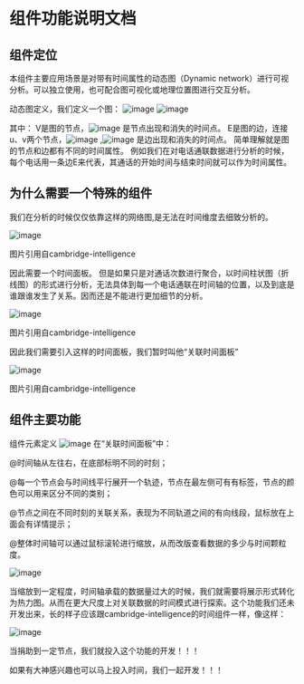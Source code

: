 # 组件功能说明文档
## 组件定位

  本组件主要应用场景是对带有时间属性的动态图（Dynamic network）进行可视分析。可以独立使用，也可配合图可视化或地理位置图进行交互分析。

  动态图定义，我们定义一个图：
  ![image](https://user-images.githubusercontent.com/76591446/159164551-8e8deda7-a109-4135-8848-86e67dd46a16.png)
![image](https://user-images.githubusercontent.com/76591446/159164558-9bb76026-3d2b-44e9-9374-6b88175f787f.png)

  其中：
  V是图的节点，![image](https://user-images.githubusercontent.com/76591446/159164606-6935714d-68a8-42f1-8949-19fdfcec863e.png)
是节点出现和消失的时间点。
  E是图的边，连接u、v两个节点，![image](https://user-images.githubusercontent.com/76591446/159164618-94232734-50c2-4aa2-a7d5-d2a17024fc60.png)
,![image](https://user-images.githubusercontent.com/76591446/159164625-8fb04319-4642-4629-b560-dfb5c03c9df5.png)
是边出现和消失的时间点。
简单理解就是图的节点和边都有不同的时间属性。
例如我们在对电话通联数据进行分析的时候，每个电话用一条边E来代表，其通话的开始时间与结束时间就可以作为时间属性。
  
## 为什么需要一个特殊的组件
  我们在分析的时候仅仅依靠这样的网络图,是无法在时间维度去细致分析的。
  
  
  ![image](https://user-images.githubusercontent.com/76591446/159164667-e00264e8-0ab4-4fd2-b8a8-7fb5edcfe063.png)
   
  图片引用自cambridge-intelligence

  因此需要一个时间面板。
但是如果只是对通话次数进行聚合，以时间柱状图（折线图）的形式进行分析，无法具体到每一个电话通联在时间轴的位置，以及到底是谁跟谁发生了关系。因而还是不能进行更加细节的分析。
  
  
  ![image](https://user-images.githubusercontent.com/76591446/159164683-ead65120-8174-4e43-89c7-abf6ba1d9c58.png)
   
  图片引用自cambridge-intelligence

  因此我们需要引入这样的时间面板，我们暂时叫他“关联时间面板”
  
  
  ![image](https://user-images.githubusercontent.com/76591446/159164694-7f4c4c56-382b-4210-9e10-4fedf253fcfb.png)
   
  图片引用自cambridge-intelligence

## 组件主要功能
组件元素定义
![image](https://user-images.githubusercontent.com/76591446/178099282-98f5dc78-d05b-4ddd-832e-754f284ce23b.png)
在“关联时间面板”中：

  @时间轴从左往右，在底部标明不同的时刻；

  @每一个节点会与时间线平行展开一个轨迹，节点在最左侧可有有标签，节点的颜色可以用来区分不同的类别；

  @节点之间在不同时刻的关联关系，表现为不同轨道之间的有向线段，鼠标放在上面会有详情提示；

  @整体时间轴可以通过鼠标滚轮进行缩放，从而改版查看数据的多少与时间颗粒度。

  
  ![image](https://user-images.githubusercontent.com/76591446/159164752-6c0b5433-a2c9-4d8f-8d79-ea2023b8cabe.png)

  当缩放到一定程度，时间轴承载的数据量过大的时候，我们就需要将展示形式转化为热力图。从而在更大尺度上对关联数据的时间模式进行探索。这个功能我们还未开发出来，长的样子应该跟cambridge-intelligence的时间组件一样，像这样：
  
  
  ![image](https://user-images.githubusercontent.com/76591446/159164824-6190febd-5257-4d94-b7e1-4021e5764328.png)

  当捐助到一定节点，我们就投入这个功能的开发！！！

  如果有大神感兴趣也可以马上投入时间，我们一起开发！！！
